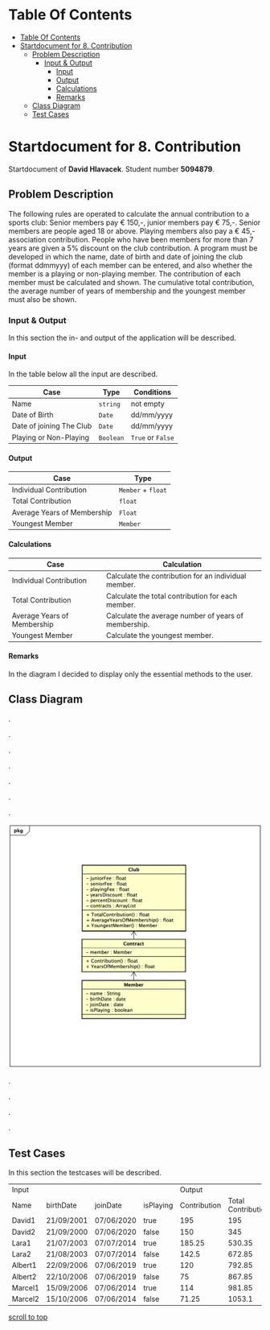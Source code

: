 # Table Of Contents

- [Table Of Contents](#table-of-contents)
- [Startdocument for 8. Contribution](#startdocument-for-8-contribution)
  * [Problem Description](#problem-description)
    + [Input & Output](#input---output)
      - [Input](#input)
      - [Output](#output)
      - [Calculations](#calculations)
      - [Remarks](#remarks)
  * [Class Diagram](#class-diagram)
  * [Test Cases](#test-cases)
      
# Startdocument for 8. Contribution

Startdocument of **David Hlavacek**. Student number **5094879**.

## Problem Description

The following rules are operated to calculate the annual contribution to a
sports club: Senior members pay € 150,-, junior members pay € 75,-. Senior
members are people aged 18 or above. Playing members also pay a € 45,-
association contribution. People who have been members for more than 7
years are given a 5% discount on the club contribution.
A program must be developed in which the name, date of birth and date of
joining the club (format ddmmyyy) of each member can be entered, and also
whether the member is a playing or non-playing member. The contribution
of each member must be calculated and shown. The cumulative total contribution, the average number of years of membership and the youngest member
must also be shown. 

### Input & Output

In this section the in- and output of the application will be described.

#### Input

In the table below all the input are described.

|Case|Type|Conditions|
|----|----|----------|
|Name|`string`|not empty|
|Date of Birth|`Date`|dd/mm/yyyy|
|Date of joining The Club|`Date`|dd/mm/yyyy|
|Playing or Non-Playing|`Boolean`|`True` or `False`|

#### Output

|Case|Type|
|----|----|
|Individual Contribution|`Member` + `float`|
|Total Contribution|`float`|
|Average Years of Membership|`Float`|
|Youngest Member|`Member`|

#### Calculations

| Case              | Calculation                        |
| ----------------- | ---------------------------------- |
|Individual Contribution|Calculate the contribution for an individual member.|
|Total Contribution|Calculate the total contribution for each member.|
|Average Years of Membership|Calculate the average number of years of membership.|
|Youngest Member|Calculate the youngest member.|

#### Remarks

In the diagram I decided to display only the essential methods to the user.

## Class Diagram

.

.

.

.

.

.

.

![Class Diagram](images/classdiagram.png)

.

.

.

.

## Test Cases

In this section the testcases will be described.

<table>
		<tr>
			<td colspan="4">Input                                     </td>
			<td colspan="4">Output                                                                   </td>
		</tr>
		<tr>
			<td> Name </td>
			<td> birthDate </td>
			<td> joinDate </td>
			<td> isPlaying   </td>
			<td> Contribution </td>
			<td> Total Contribution </td>
			<td> Youngest Member </td>
			<td> Average Membership </td>
		</tr>
		<tr>
			<td>David1 </td>
			<td>21/09/2001 </td>
			<td>07/06/2020 </td>
			<td> true</td>
			<td> 195</td>
			<td> 195</td>
			<td> David1</td>
			<td> -</td>
		</tr>
		<tr>
			<td>David2 </td>
			<td>21/09/2000 </td>
			<td>07/06/2020 </td>
			<td> false</td>
			<td> 150</td>
			<td> 345</td>
			<td> David1</td>
			<td> -</td>
		</tr>
		<tr>
			<td>Lara1 </td>
			<td>21/07/2003 </td>
			<td>07/07/2014 </td>
			<td> true</td>
			<td> 185.25</td>
			<td> 530.35</td>
			<td> Lara1</td>
			<td> -</td>
		</tr>
		<tr>
			<td>Lara2 </td>
			<td>21/08/2003 </td>
			<td>07/07/2014 </td>
			<td> false</td>
			<td> 142.5</td>
			<td> 672.85</td>
			<td> Lara2</td>
			<td> -</td>
		</tr>
		<tr>
			<td>Albert1 </td>
			<td>22/09/2006 </td>
			<td>07/06/2019 </td>
			<td> true</td>
			<td> 120</td>
			<td> 792.85</td>
			<td> Albert1</td>
			<td> -</td>
		</tr>
		<tr>
			<td>Albert2 </td>
			<td>22/10/2006 </td>
			<td>07/06/2019 </td>
			<td> false</td>
			<td> 75</td>
			<td> 867.85</td>
			<td> Albert2</td>
			<td> -</td>
		</tr>
		<tr>
			<td>Marcel1 </td>
			<td>15/09/2006 </td>
			<td>07/06/2014 </td>
			<td> true</td>
			<td> 114</td>
			<td> 981.85</td>
			<td> Albert2</td>
			<td> -</td>
		</tr>
		<tr>
			<td>Marcel2 </td>
			<td>15/10/2006 </td>
			<td>07/06/2014 </td>
			<td> false</td>
			<td> 71.25</td>
			<td> 1053.1</td>
			<td> Albert2</td>
			<td> -</td>
		</tr>
</table>

[scroll to top](#table-of-contents)
